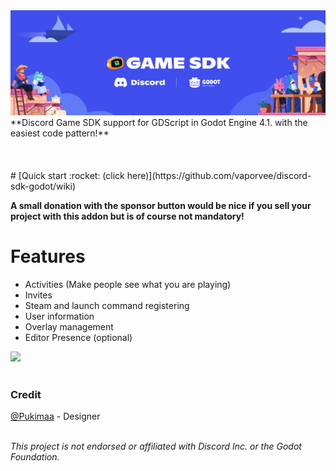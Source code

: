 <img src="/project/assets/Banner.svg" alt="Project Banner" />
**Discord Game SDK support for GDScript in Godot Engine 4.1. with the easiest code pattern!**<br><br>
<br />
<br />
# [Quick start :rocket: (click here)](https://github.com/vaporvee/discord-sdk-godot/wiki)
<br />

**A small donation with the sponsor button would be nice if you sell your project with this addon but is of course not mandatory!**

# Features
- Activities (Make people see what you are playing)
- Invites
- Steam and launch command registering
- User information
- Overlay management
- Editor Presence (optional)
<img width="400px" src="https://camo.githubusercontent.com/e4ae18ce30a7731145376e1a85c384e9ea207420c09365e3fcdd455ef332ba98/68747470733a2f2f6769746875622d70726f64756374696f6e2d757365722d61737365742d3632313064662e73332e616d617a6f6e6177732e636f6d2f38303632313836332f3233383739343331392d35373164653262612d346635652d343062612d613263662d3839666365643963306366302e706e67">
<br />

<br />

### Credit
[@Pukimaa](https://github.com/pukimaa) - Designer<br>
<br />

*This project is not endorsed or affiliated with Discord Inc. or the Godot Foundation.*
